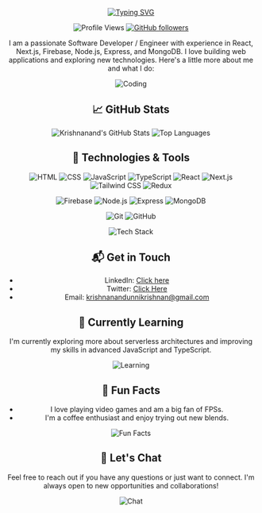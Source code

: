 <div align="center">

[![Typing SVG](https://readme-typing-svg.demolab.com?font=Fira+Code&size=34&pause=1000&center=true&random=false&width=500&height=90&lines=Hi%2C+I+am+Krishnanand%F0%9F%91%8B)](https://git.io/typing-svg)


![Profile Views](https://komarev.com/ghpvc/?username=krish4693&color=green)
[![GitHub followers](https://img.shields.io/github/followers/krish4693?style=social)](https://github.com/krish4693?tab=followers)

I am a passionate Software Developer / Engineer with experience in React, Next.js, Firebase, Node.js, Express, and MongoDB. I love building web applications and exploring new technologies. Here's a little more about me and what I do:

![Coding](https://media.giphy.com/media/Ll22OhMLAlVDb8UQWe/giphy.gif)

## 📈 GitHub Stats


<div align="center">
  <img src="https://github-readme-stats.vercel.app/api?username=krish4693&show_icons=true&hide_border=true&theme=radical" alt="Krishnanand's GitHub Stats" />
  <img src="https://github-readme-stats.vercel.app/api/top-langs/?username=krish4693&layout=compact&hide_border=true&theme=radical" alt="Top Languages" />
</div>



## 🚀 Technologies & Tools
![HTML](https://img.shields.io/badge/-HTML-E34F26?style=flat-square&logo=html5&logoColor=white)
![CSS](https://img.shields.io/badge/-CSS-1572B6?style=flat-square&logo=css3&logoColor=white)
![JavaScript](https://img.shields.io/badge/-JavaScript-F7DF1E?style=flat-square&logo=javascript&logoColor=white)
![TypeScript](https://img.shields.io/badge/-TypeScript-007ACC?style=flat-square&logo=typescript&logoColor=white)
![React](https://img.shields.io/badge/-React-61DAFB?style=flat-square&logo=react&logoColor=white)
![Next.js](https://img.shields.io/badge/-Next.js-000000?style=flat-square&logo=next.js&logoColor=white)
![Tailwind CSS](https://img.shields.io/badge/-Tailwind%20CSS-38B2AC?style=flat-square&logo=tailwind-css&logoColor=white)
![Redux](https://img.shields.io/badge/-Redux-764ABC?style=flat-square&logo=redux&logoColor=white)


![Firebase](https://img.shields.io/badge/-Firebase-FFCA28?style=flat-square&logo=firebase&logoColor=white)
![Node.js](https://img.shields.io/badge/-Node.js-339933?style=flat-square&logo=node.js&logoColor=white)
![Express](https://img.shields.io/badge/-Express-000000?style=flat-square&logo=express&logoColor=white)
![MongoDB](https://img.shields.io/badge/-MongoDB-47A248?style=flat-square&logo=mongodb&logoColor=white)

![Git](https://img.shields.io/badge/-Git-F05032?style=flat-square&logo=git&logoColor=white)
![GitHub](https://img.shields.io/badge/-GitHub-181717?style=flat-square&logo=github&logoColor=white)


![Tech Stack](https://media1.giphy.com/media/v1.Y2lkPTc5MGI3NjExNThzZWR1Y3NpeTgzcm9iNG80cDM5Z3pwajd3NTczZm12bHowN3RtayZlcD12MV9pbnRlcm5hbF9naWZfYnlfaWQmY3Q9Zw/qgQUggAC3Pfv687qPC/giphy.webp)

## 📬 Get in Touch

- LinkedIn: [Click here](https://www.linkedin.com/in/yourlinkedin)
- Twitter: [Click Here](https://x.com/Krish_4693)
- Email: [krishnanandunnikrishnan@gmail.com](mailto:krishnanandunnikrishnan@gmail.com)


## 🌱 Currently Learning

I'm currently exploring more about serverless architectures and improving my skills in advanced JavaScript and TypeScript.

![Learning](https://media.giphy.com/media/f3iwJFOVOwuy7K6FFw/giphy.gif)

## 🎉 Fun Facts

- I love playing video games and am a big fan of FPSs.
- I'm a coffee enthusiast and enjoy trying out new blends.

![Fun Facts](https://media3.giphy.com/media/v1.Y2lkPTc5MGI3NjExYWt5amR0bDhwN3FhcWtyb2tqNWliY3A1cTltZHI4b2kzdmExdWU4MCZlcD12MV9pbnRlcm5hbF9naWZfYnlfaWQmY3Q9Zw/S6TqDjp87DgYeFKZLc/giphy.webp)

## 💬 Let's Chat

Feel free to reach out if you have any questions or just want to connect. I'm always open to new opportunities and collaborations!

![Chat](https://media.giphy.com/media/ASd0Ukj0y3qMM/giphy.gif)
</div>
